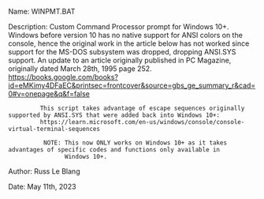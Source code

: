 Name:        WINPMT.BAT

Description: Custom Command Processor prompt for Windows 10+.  
             Windows before version 10 has no native support for ANSI colors on the console, hence the original work in the article
             below has not worked since support for the MS-DOS subsystem was dropped, dropping ANSI.SYS support.
             An update to an article originally published in PC Magazine, originally dated March 28th, 1995 page 252.
             https://books.google.com/books?id=eMKimy4DFaEC&printsec=frontcover&source=gbs_ge_summary_r&cad=0#v=onepage&q&f=false

             This script takes advantage of escape sequences originally supported by ANSI.SYS that were added back into Windows 10+:
             https://learn.microsoft.com/en-us/windows/console/console-virtual-terminal-sequences

              NOTE: This now ONLY works on Windows 10+ as it takes advantages of specific codes and functions only available in
                    Windows 10+.

Author:      Russ Le Blang

Date:        May 11th, 2023
